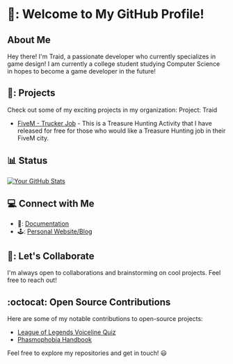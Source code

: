 # 👋: Welcome to My GitHub Profile!

## About Me

Hey there! I'm Traid, a passionate developer who currently specializes in game design! I am currently a college student studying Computer Science in hopes to become a game developer in the future!

## 🚀: Projects

Check out some of my exciting projects in my organization: Project: Traid

- [FiveM - Trucker Job](https://github.com/Program-Traid/PT-TreasureHunter) - This is a Treasure Hunting Activity that I have released for free for those who would like a Treasure Hunting job in their FiveM city.

## :bar_chart: Status

[![Your GitHub Stats](https://github-readme-stats.vercel.app/api?username=YourUsername)](https://github-readme-stats.vercel.app/)

## 💻 Connect with Me

- 💼: [Documentation](https://project-traid.gitbook.io/program-traid-development/)
- 🕹️: [Personal Website/Blog](link)

## 🤝: Let's Collaborate

I'm always open to collaborations and brainstorming on cool projects. Feel free to reach out!

## :octocat: Open Source Contributions

Here are some of my notable contributions to open-source projects:

- [League of Legends Voiceline Quiz](https://github.com/AlwaysTraid/League-Of-Legends-Voiceline-Quiz)
- [Phasmophobia Handbook](https://github.com/AlwaysTraid/Phasmophobia-Handbook)


Feel free to explore my repositories and get in touch! :smiley:
